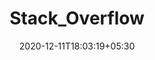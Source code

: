 ---
title: "Stack_Overflow"
date: 2020-12-11T18:03:19+05:30
description: Stack Overflow for Teams is a private, secure spot for you and your coworkers to find and share information. Learn more . We <3 people who code. We build products that empower developers and connect them to solutions that enable productivity, growth, and discovery.
weight: 1
link: https://stackoverflow.com/
repo: https://stackoverflow.com/
pinned: true
thumb: community/stack_overflow.jpg
---